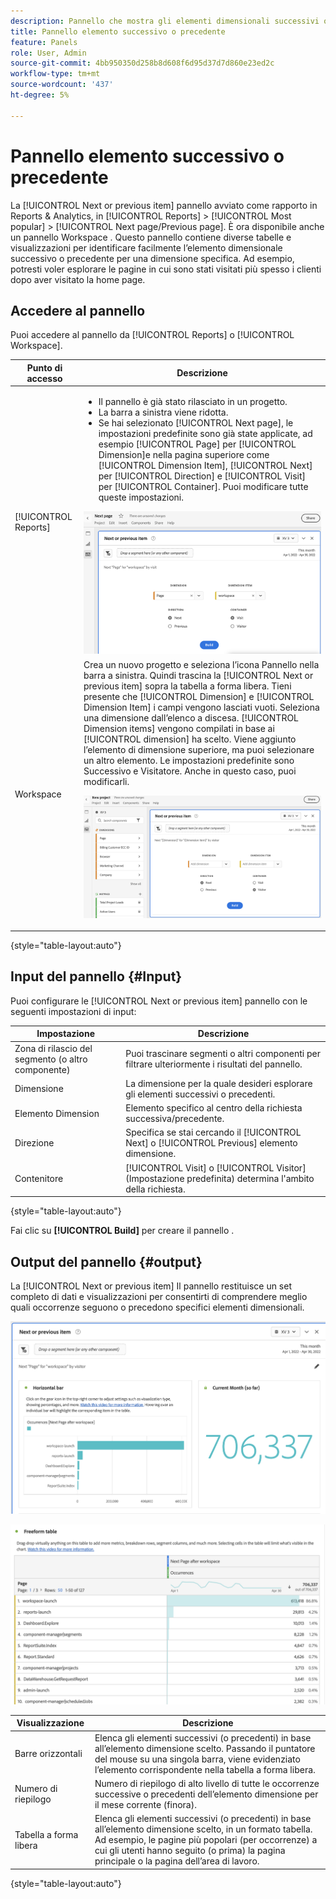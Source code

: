 ```yaml
---
description: Pannello che mostra gli elementi dimensionali successivi o precedenti per una dimensione specifica.
title: Pannello elemento successivo o precedente
feature: Panels
role: User, Admin
source-git-commit: 4bb950350d258b8d608f6d95d37d7d860e23ed2c
workflow-type: tm+mt
source-wordcount: '437'
ht-degree: 5%

---
```



# Pannello elemento successivo o precedente

La [!UICONTROL Next or previous item] pannello avviato come rapporto in Reports &amp; Analytics, in [!UICONTROL Reports] > [!UICONTROL Most popular] > [!UICONTROL Next page/Previous page]. È ora disponibile anche un pannello Workspace . Questo pannello contiene diverse tabelle e visualizzazioni per identificare facilmente l’elemento dimensionale successivo o precedente per una dimensione specifica. Ad esempio, potresti voler esplorare le pagine in cui sono stati visitati più spesso i clienti dopo aver visitato la home page.

## Accedere al pannello

Puoi accedere al pannello da [!UICONTROL Reports] o [!UICONTROL Workspace].

| Punto di accesso | Descrizione |
| --- | --- |
| [!UICONTROL Reports] | <ul><li>Il pannello è già stato rilasciato in un progetto.</li><li>La barra a sinistra viene ridotta.</li><li>Se hai selezionato [!UICONTROL Next page], le impostazioni predefinite sono già state applicate, ad esempio [!UICONTROL Page] per [!UICONTROL Dimension]e nella pagina superiore come [!UICONTROL Dimension Item], [!UICONTROL Next] per [!UICONTROL Direction] e [!UICONTROL Visit] per [!UICONTROL Container]. Puoi modificare tutte queste impostazioni.</li></ul>![Pannello successivo/precedente](assets/next-previous.png) |
| Workspace | Crea un nuovo progetto e seleziona l’icona Pannello nella barra a sinistra. Quindi trascina la [!UICONTROL Next or previous item] sopra la tabella a forma libera. Tieni presente che [!UICONTROL Dimension] e [!UICONTROL Dimension Item] i campi vengono lasciati vuoti. Seleziona una dimensione dall’elenco a discesa. [!UICONTROL Dimension items] vengono compilati in base ai [!UICONTROL dimension] ha scelto. Viene aggiunto l’elemento di dimensione superiore, ma puoi selezionare un altro elemento. Le impostazioni predefinite sono Successivo e Visitatore. Anche in questo caso, puoi modificarli.<p>![Pannello successivo/precedente](assets/next-previous2.png) |

{style=&quot;table-layout:auto&quot;}

## Input del pannello {#Input}

Puoi configurare le [!UICONTROL Next or previous item] pannello con le seguenti impostazioni di input:

| Impostazione | Descrizione |
| --- | --- |
| Zona di rilascio del segmento (o altro componente) | Puoi trascinare segmenti o altri componenti per filtrare ulteriormente i risultati del pannello. |
| Dimensione | La dimensione per la quale desideri esplorare gli elementi successivi o precedenti. |
| Elemento Dimension | Elemento specifico al centro della richiesta successiva/precedente. |
| Direzione | Specifica se stai cercando il [!UICONTROL Next] o [!UICONTROL Previous] elemento dimensione. |
| Contenitore | [!UICONTROL Visit] o [!UICONTROL Visitor] (Impostazione predefinita) determina l&#39;ambito della richiesta. |

{style=&quot;table-layout:auto&quot;}

Fai clic su **[!UICONTROL Build]** per creare il pannello .

## Output del pannello {#output}

La [!UICONTROL Next or previous item] Il pannello restituisce un set completo di dati e visualizzazioni per consentirti di comprendere meglio quali occorrenze seguono o precedono specifici elementi dimensionali.

![Uscita pannello successivo/precedente](assets/next-previous-output.png)

![Uscita pannello successivo/precedente](assets/next-previous-output2.png)

| Visualizzazione | Descrizione |
| --- | --- |
| Barre orizzontali | Elenca gli elementi successivi (o precedenti) in base all’elemento dimensione scelto. Passando il puntatore del mouse su una singola barra, viene evidenziato l’elemento corrispondente nella tabella a forma libera. |
| Numero di riepilogo | Numero di riepilogo di alto livello di tutte le occorrenze successive o precedenti dell’elemento dimensione per il mese corrente (finora). |
| Tabella a forma libera | Elenca gli elementi successivi (o precedenti) in base all’elemento dimensione scelto, in un formato tabella. Ad esempio, le pagine più popolari (per occorrenze) a cui gli utenti hanno seguito (o prima) la pagina principale o la pagina dell’area di lavoro. |

{style=&quot;table-layout:auto&quot;}
